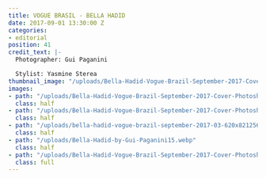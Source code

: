 ```yaml
---
title: VOGUE BRASIL - BELLA HADID
date: 2017-09-01 13:30:00 Z
categories:
- editorial
position: 41
credit_text: |-
  Photographer: Gui Paganini

  Stylist: Yasmine Sterea
thumbnail_image: "/uploads/Bella-Hadid-Vogue-Brazil-September-2017-Cover-Photoshoot01.jpg"
images:
- path: "/uploads/Bella-Hadid-Vogue-Brazil-September-2017-Cover-Photoshoot02.jpg"
  class: half
- path: "/uploads/Bella-Hadid-Vogue-Brazil-September-2017-Cover-Photoshoot01-4bc53b.jpg"
  class: half
- path: "/uploads/bella-hadid-vogue-brazil-september-2017-03-620x82125610476711b55a887e58c1fa6aca21c_thumb.jpg"
  class: half
- path: "/uploads/Bella-Hadid-by-Gui-Paganini15.webp"
  class: half
- path: "/uploads/Bella-Hadid-Vogue-Brazil-September-2017-Cover-Photoshoot06.jpg"
  class: full
---
```


